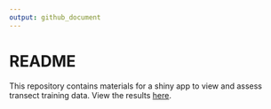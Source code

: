 ```yaml
---
output: github_document
---
```


# README

This repository contains materials for a shiny app to view and assess transect training data.  View the results [here](http://shiny.tbeptech.org/seagrasstransect/).


